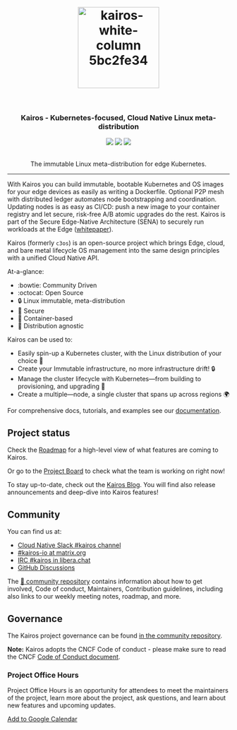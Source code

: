 <h1 align="center">
  <br>
     <img width="184" alt="kairos-white-column 5bc2fe34" src="https://user-images.githubusercontent.com/2420543/193010398-72d4ba6e-7efe-4c2e-b7ba-d3a826a55b7d.png">
    <br>
<br>
</h1>

<h3 align="center">Kairos - Kubernetes-focused, Cloud Native Linux meta-distribution</h3>
<p align="center">
  <a href="https://github.com/kairos-io/kairos/issues"><img src="https://img.shields.io/github/issues/kairos-io/kairos"></a>
  <a href="https://github.com/kairos-io/kairos/actions/workflows/image.yaml"> <img src="https://github.com/kairos-io/kairos/actions/workflows/image.yaml/badge.svg"></a>
  <a href="https://www.bestpractices.dev/projects/9100"><img src="https://www.bestpractices.dev/projects/9100/badge"></a>
</p>

<p align="center">
     <br>
    The immutable Linux meta-distribution for edge Kubernetes.
</p>

<hr>

With Kairos you can build immutable, bootable Kubernetes and OS images for your edge devices as easily as writing a Dockerfile. Optional P2P mesh with distributed ledger automates node bootstrapping and coordination. Updating nodes is as easy as CI/CD: push a new image to your container registry and let secure, risk-free A/B atomic upgrades do the rest. Kairos is part of the Secure Edge-Native Architecture (SENA) to securely run workloads at the Edge ([whitepaper](https://github.com/kairos-io/kairos/files/11250843/Secure-Edge-Native-Architecture-white-paper-20240417.3.pdf)).

Kairos (formerly `c3os`) is an open-source project which brings Edge, cloud, and bare metal lifecycle OS management into the same design principles with a unified Cloud Native API.

At-a-glance:

- :bowtie: Community Driven
- :octocat: Open Source
- :lock: Linux immutable, meta-distribution
- :key: Secure
- :whale: Container-based
- :penguin: Distribution agnostic

Kairos can be used to:

- Easily spin-up a Kubernetes cluster, with the Linux distribution of your choice :penguin:
- Create your Immutable infrastructure, no more infrastructure drift! :lock:
- Manage the cluster lifecycle with Kubernetes—from building to provisioning, and upgrading :rocket:
- Create a multiple—node, a single cluster that spans up across regions :earth_africa:

For comprehensive docs, tutorials, and examples see our [documentation](https://kairos.io/docs/getting-started/).

## Project status

Check the [Roadmap](https://github.com/orgs/kairos-io/projects/2) for a high-level view of what features are coming to Kairos.

Or go to the [Project Board](https://github.com/orgs/kairos-io/projects/1/views/1) to check what the team is working on right now!

To stay up-to-date, check out the [Kairos Blog](https://kairos.io/blog/). You will find also release announcements and deep-dive into Kairos features!

## Community

You can find us at:

- [Cloud Native Slack #kairos channel](https://cloud-native.slack.com/archives/C0707M8UEU8)
- [#kairos-io at matrix.org](https://matrix.to/#/#kairos-io:matrix.org)
- [IRC #kairos in libera.chat](https://web.libera.chat/#kairos)
- [GitHub Discussions](https://github.com/kairos-io/kairos/discussions)

The [:handshake: community repository](https://github.com/kairos-io/community) contains information about how to get involved, Code of conduct, Maintainers, Contribution guidelines, including also links to our weekly meeting notes, roadmap, and more.

## Governance

The Kairos project governance can be found [in the community repository](https://github.com/kairos-io/community/blob/main/GOVERNANCE.md). 

**Note:** Kairos adopts the CNCF Code of conduct - please make sure to read the CNCF [Code of Conduct document](https://github.com/kairos-io/community/blob/main/CODE_OF_CONDUCT.md).

### Project Office Hours

Project Office Hours is an opportunity for attendees to meet the maintainers of the project, learn more about the project, ask questions, and learn about new features and upcoming updates.

[Add to Google Calendar](https://calendar.google.com/calendar/embed?src=c_6d65f26502a5a67c9570bb4c16b622e38d609430bce6ce7fc1d8064f2df09c11%40group.calendar.google.com&ctz=Europe%2FRome)
